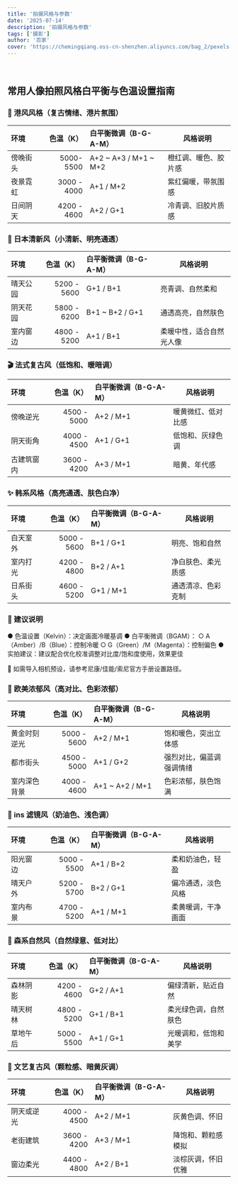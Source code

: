 ```yaml
---
title: '拍摄风格与参数'
date: '2025-07-14'
description: '拍摄风格与参数'
tags: ['摄影']
author: '百家'
cover: 'https://chemingqiang.oss-cn-shenzhen.aliyuncs.com/bag_2/pexels-mccutcheon-1191710.jpg'
---
```


</br>

## 常用人像拍照风格白平衡与色温设置指南

### 📸 港风风格（复古情绪、港片氛围）

| 环境     |   色温（K） | 白平衡微调（B-G-A-M） | 风格说明             |
| :------- | ----------: | :-------------------- | -------------------- |
| 傍晚街头 |  5000- 5500 | A+2 ~ A+3 / M+1 ~ M+2 | 橙红调、暖色、胶片感 |
| 夜景霓虹 | 3000 - 4000 | A+1 / M+2             | 紫红偏暖，带氛围感   |
| 日间阴天 | 4200 - 4600 | A+2 / G+1             | 冷青调、旧胶片质感   |

### 🍃 日本清新风（小清新、明亮通透）

| 环境     |   色温（K） | 白平衡微调（B-G-A-M） | 风格说明                 |
| :------- | ----------: | :-------------------- | ------------------------ |
| 晴天公园 | 5200 - 5600 | G+1 / B+1             | 亮青调、自然柔和         |
| 阴天花园 | 5800 - 6200 | B+1 ~ B+2 / G+1       | 通透高亮，自然肤色       |
| 室内窗边 | 4800 - 5200 | A+1 / B+1             | 柔暖中性，适合自然光人像 |

### 🎬 法式复古风（低饱和、暖暗调）

| 环境       |   色温（K） | 白平衡微调（B-G-A-M） | 风格说明           |
| :--------- | ----------: | :-------------------- | ------------------ |
| 傍晚逆光   | 4500 - 5000 | A+2 / M+1             | 暖黄微红、低对比感 |
| 阴天街角   | 4000 - 4500 | A+1 / G+1             | 低饱和、灰绿色调   |
| 古建筑窗内 | 3600 - 4200 | A+3 / M+1             | 暗黄、年代感       |

### ✨ 韩系风格（高亮通透、肤色白净）

| 环境     |   色温（K） | 白平衡微调（B-G-A-M） | 风格说明           |
| :------- | ----------: | :-------------------- | ------------------ |
| 白天室外 | 5000 - 5600 | B+1 / G+1             | 明亮、饱和自然     |
| 室内打光 | 4200 - 4800 | B+2 / A+1             | 净白肤色、柔光质感 |
| 日系街头 | 4600 - 5200 | G+1 / M+1             | 通透清凉、色彩克制 |

### 🎨 建议说明

● 色温设置（Kelvin）：决定画面冷暖基调
● 白平衡微调（BGAM）：
○ A（Amber）/B（Blue）：控制冷暖
○ G（Green）/M（Magenta）：控制偏色
● 实拍建议：建议配合优化校准调整对比度/饱和度使用，效果更佳

📂 如需导入相机预设，请参考尼康/佳能/索尼官方手册设置路径。

### 🌇 欧美浓郁风（高对比、色彩浓郁）

| 环境         |   色温（K） | 白平衡微调（B-G-A-M） | 风格说明                 |
| :----------- | ----------: | :-------------------- | ------------------------ |
| 黄金时刻逆光 | 5000 - 5600 | A+2 / M+1             | 饱和暖色，突出立体感     |
| 都市街头     | 4500 - 5000 | A+1 / G+2             | 强烈对比，偏蓝调强调情绪 |
| 室内深色背景 | 4000 - 4600 | A+1 ~ A+2 / M+1       | 色彩浓郁，肤色饱满       |

### 🎈 ins 滤镜风（奶油色、浅色调）

| 环境     |   色温（K） | 白平衡微调（B-G-A-M） | 风格说明           |
| :------- | ----------: | :-------------------- | ------------------ |
| 阳光窗边 | 5000 - 5500 | A+1 / B+2             | 柔和奶油色，轻盈   |
| 晴天户外 | 5200 - 5700 | B+2 / G+1             | 偏冷通透，淡色风格 |
| 室内布景 | 4700 - 5200 | A+1 / M+1             | 柔黄暖调，干净画面 |

### 🌿 森系自然风（自然绿意、低对比）

| 环境     |   色温（K） | 白平衡微调（B-G-A-M） | 风格说明             |
| :------- | ----------: | :-------------------- | -------------------- |
| 森林阴影 | 4200 - 4600 | G+2 / A+1             | 偏绿清新，贴近自然   |
| 晴天树林 | 4800 - 5200 | G+1 / B+1             | 柔光绿色调，自然肤色 |
| 草地午后 | 5000 - 5500 | A+1 / G+1             | 光暖调和，低饱和美学 |

### 🔮 文艺复古风（颗粒感、暗黄灰调）

| 环境       |   色温（K） | 白平衡微调（B-G-A-M） | 风格说明           |
| :--------- | ----------: | :-------------------- | ------------------ |
| 阴天或逆光 | 4000 - 4500 | A+2 / M+1             | 灰黄色调、怀旧     |
| 老街建筑   | 3600 - 4200 | A+3 / M+1             | 降饱和、颗粒感模拟 |
| 窗边柔光   | 4400 - 4800 | A+2 / B+1             | 淡棕灰调，怀旧优雅 |
